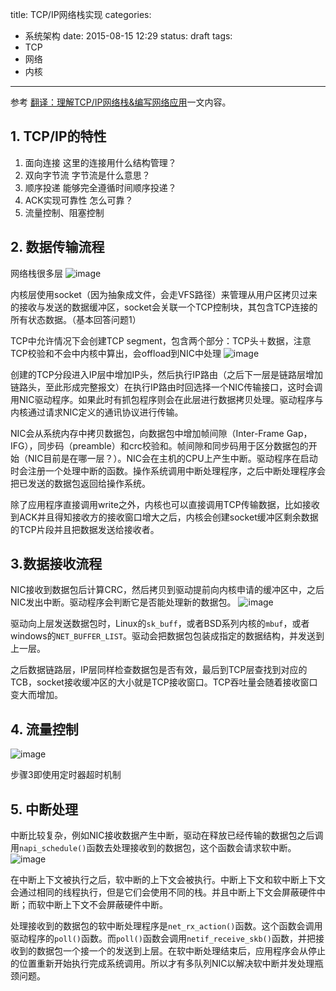title: TCP/IP网络栈实现
categories:
  - 系统架构
date: 2015-08-15 12:29
status: draft
tags:
  - TCP
  - 网络
  - 内核
---

参考 [翻译：理解TCP/IP网络栈&编写网络应用](http://blog.2baxb.me/archives/1174)一文内容。

## 1. TCP/IP的特性

1. 面向连接
   这里的连接用什么结构管理？
2. 双向字节流
    字节流是什么意思？
3. 顺序投递
    能够完全遵循时间顺序投递？
4. ACK实现可靠性
    怎么可靠？
5. 流量控制、阻塞控制

## 2. 数据传输流程

网络栈很多层
![image](http://blog.2baxb.me/wp-content/uploads/2015/04/1.png)

内核层使用socket（因为抽象成文件，会走VFS路径）来管理从用户区拷贝过来的接收与发送的数据缓冲区，socket会关联一个TCP控制块，其包含TCP连接的所有状态数据。（基本回答问题1）

TCP中允许情况下会创建TCP segment，包含两个部分：TCP头＋数据，注意TCP校验和不会中内核中算出，会offload到NIC中处理
![image](http://blog.2baxb.me/wp-content/uploads/2015/04/2.png)

创建的TCP分段进入IP层中增加IP头，然后执行IP路由（之后下一层是链路层增加链路头，至此形成完整报文）在执行IP路由时回选择一个NIC传输接口，这时会调用NIC驱动程序。如果此时有抓包程序则会在此层进行数据拷贝处理。驱动程序与内核通过请求NIC定义的通讯协议进行传输。

NIC会从系统内存中拷贝数据包，向数据包中增加帧间隙（Inter-Frame Gap，IFG），同步码（preamble）和crc校验和。帧间隙和同步码用于区分数据包的开始（NIC目前是在哪一层？）。NIC会在主机的CPU上产生中断。驱动程序在启动时会注册一个处理中断的函数。操作系统调用中断处理程序，之后中断处理程序会把已发送的数据包返回给操作系统。

除了应用程序直接调用write之外，内核也可以直接调用TCP传输数据，比如接收到ACK并且得知接收方的接收窗口增大之后，内核会创建socket缓冲区剩余数据的TCP片段并且把数据发送给接收者。

## 3.数据接收流程
NIC接收到数据包后计算CRC，然后拷贝到驱动提前向内核申请的缓冲区中，之后NIC发出中断。驱动程序会判断它是否能处理新的数据包。
![image](http://blog.2baxb.me/wp-content/uploads/2015/04/3.png)

驱动向上层发送数据包时，Linux的`sk_buff`，或者BSD系列内核的`mbuf`，或者windows的`NET_BUFFER_LIST`。驱动会把数据包包装成指定的数据结构，并发送到上一层。

之后数据链路层，IP层同样检查数据包是否有效，最后到TCP层查找到对应的TCB，socket接收缓冲区的大小就是TCP接收窗口。TCP吞吐量会随着接收窗口变大而增加。

## 4. 流量控制
![image](http://blog.2baxb.me/wp-content/uploads/2015/04/4.png)

步骤3即使用定时器超时机制

## 5. 中断处理
中断比较复杂，例如NIC接收数据产生中断，驱动在释放已经传输的数据包之后调用`napi_schedule()`函数去处理接收到的数据包，这个函数会请求软中断。
![image](http://blog.2baxb.me/wp-content/uploads/2015/04/5.png)

在中断上下文被执行之后，软中断的上下文会被执行。中断上下文和软中断上下文会通过相同的线程执行，但是它们会使用不同的栈。并且中断上下文会屏蔽硬件中断；而软中断上下文不会屏蔽硬件中断。

处理接收到的数据包的软中断处理程序是`net_rx_action()`函数。这个函数会调用驱动程序的`poll()`函数。而`poll()`函数会调用`netif_receive_skb()`函数，并把接收到的数据包一个接一个的发送到上层。在软中断处理结束后，应用程序会从停止的位置重新开始执行完成系统调用。所以才有多队列NIC以解决软中断并发处理瓶颈问题。

